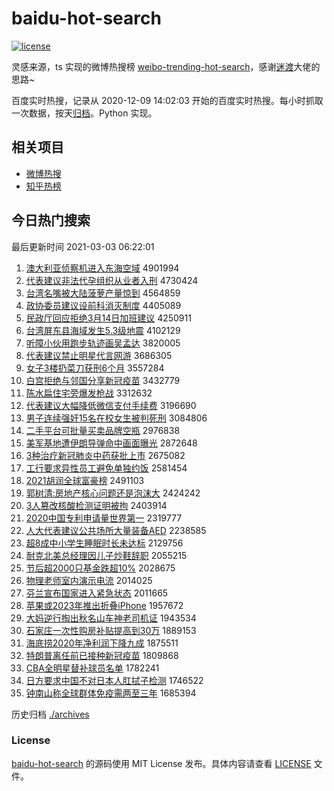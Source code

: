 # baidu-hot-search

[![license](https://img.shields.io/github/license/Arrackisarookie/baidu-hot-search)](https://github.com/Arrackisarookie/baidu-hot-search/blob/master/LICENSE)

灵感来源，ts 实现的微博热搜榜 [weibo-trending-hot-search](https://github.com/justjavac/weibo-trending-hot-search)，感谢[迷渡](https://github.com/justjavac)大佬的思路~

百度实时热搜，记录从 2020-12-09 14:02:03 开始的百度实时热搜。每小时抓取一次数据，按天[归档](./archives)。Python 实现。

## 相关项目
+ [微博热搜](https://github.com/Arrackisarookie/weibo-hot-search)
+ [知乎热榜](https://github.com/Arrackisarookie/zhihu-top-search)

## 今日热门搜索

<!-- Rank Begin -->

最后更新时间 2021-03-03 06:22:01

1. [澳大利亚侦察机进入东海空域](http://www.baidu.com/baidu?cl=3&tn=SE_baiduhomet8_jmjb7mjw&rsv_dl=fyb_top&fr=top1000&wd=%B0%C4%B4%F3%C0%FB%D1%C7%D5%EC%B2%EC%BB%FA%BD%F8%C8%EB%B6%AB%BA%A3%BF%D5%D3%F2) 4901994
1. [代表建议非法代孕组织从业者入刑](http://www.baidu.com/baidu?cl=3&tn=SE_baiduhomet8_jmjb7mjw&rsv_dl=fyb_top&fr=top1000&wd=%B4%FA%B1%ED%BD%A8%D2%E9%B7%C7%B7%A8%B4%FA%D4%D0%D7%E9%D6%AF%B4%D3%D2%B5%D5%DF%C8%EB%D0%CC) 4730424
1. [台湾名嘴被大陆菠萝产量惊到](http://www.baidu.com/baidu?cl=3&tn=SE_baiduhomet8_jmjb7mjw&rsv_dl=fyb_top&fr=top1000&wd=%CC%A8%CD%E5%C3%FB%D7%EC%B1%BB%B4%F3%C2%BD%B2%A4%C2%DC%B2%FA%C1%BF%BE%AA%B5%BD) 4564859
1. [政协委员建议设前科消灭制度](http://www.baidu.com/baidu?cl=3&tn=SE_baiduhomet8_jmjb7mjw&rsv_dl=fyb_top&fr=top1000&wd=%D5%FE%D0%AD%CE%AF%D4%B1%BD%A8%D2%E9%C9%E8%C7%B0%BF%C6%CF%FB%C3%F0%D6%C6%B6%C8) 4405089
1. [民政厅回应拒绝3月14日加班建议](http://www.baidu.com/baidu?cl=3&tn=SE_baiduhomet8_jmjb7mjw&rsv_dl=fyb_top&fr=top1000&wd=%C3%F1%D5%FE%CC%FC%BB%D8%D3%A6%BE%DC%BE%F83%D4%C214%C8%D5%BC%D3%B0%E0%BD%A8%D2%E9) 4250911
1. [台湾屏东县海域发生5.3级地震](http://www.baidu.com/baidu?cl=3&tn=SE_baiduhomet8_jmjb7mjw&rsv_dl=fyb_top&fr=top1000&wd=%CC%A8%CD%E5%C6%C1%B6%AB%CF%D8%BA%A3%D3%F2%B7%A2%C9%FA5.3%BC%B6%B5%D8%D5%F0) 4102129
1. [听障小伙用跑步轨迹画吴孟达](http://www.baidu.com/baidu?cl=3&tn=SE_baiduhomet8_jmjb7mjw&rsv_dl=fyb_top&fr=top1000&wd=%CC%FD%D5%CF%D0%A1%BB%EF%D3%C3%C5%DC%B2%BD%B9%EC%BC%A3%BB%AD%CE%E2%C3%CF%B4%EF) 3820005
1. [代表建议禁止明星代言网游](http://www.baidu.com/baidu?cl=3&tn=SE_baiduhomet8_jmjb7mjw&rsv_dl=fyb_top&fr=top1000&wd=%B4%FA%B1%ED%BD%A8%D2%E9%BD%FB%D6%B9%C3%F7%D0%C7%B4%FA%D1%D4%CD%F8%D3%CE) 3686305
1. [女子3楼扔菜刀获刑6个月](http://www.baidu.com/baidu?cl=3&tn=SE_baiduhomet8_jmjb7mjw&rsv_dl=fyb_top&fr=top1000&wd=%C5%AE%D7%D33%C2%A5%C8%D3%B2%CB%B5%B6%BB%F1%D0%CC6%B8%F6%D4%C2) 3557284
1. [白宫拒绝与邻国分享新冠疫苗](http://www.baidu.com/baidu?cl=3&tn=SE_baiduhomet8_jmjb7mjw&rsv_dl=fyb_top&fr=top1000&wd=%B0%D7%B9%AC%BE%DC%BE%F8%D3%EB%C1%DA%B9%FA%B7%D6%CF%ED%D0%C2%B9%DA%D2%DF%C3%E7) 3432779
1. [陈水扁住宅旁爆发枪战](http://www.baidu.com/baidu?cl=3&tn=SE_baiduhomet8_jmjb7mjw&rsv_dl=fyb_top&fr=top1000&wd=%B3%C2%CB%AE%B1%E2%D7%A1%D5%AC%C5%D4%B1%AC%B7%A2%C7%B9%D5%BD) 3312632
1. [代表建议大幅降低微信支付手续费](http://www.baidu.com/baidu?cl=3&tn=SE_baiduhomet8_jmjb7mjw&rsv_dl=fyb_top&fr=top1000&wd=%B4%FA%B1%ED%BD%A8%D2%E9%B4%F3%B7%F9%BD%B5%B5%CD%CE%A2%D0%C5%D6%A7%B8%B6%CA%D6%D0%F8%B7%D1) 3196690
1. [男子连续强奸15名在校女生被判死刑](http://www.baidu.com/baidu?cl=3&tn=SE_baiduhomet8_jmjb7mjw&rsv_dl=fyb_top&fr=top1000&wd=%C4%D0%D7%D3%C1%AC%D0%F8%C7%BF%BC%E915%C3%FB%D4%DA%D0%A3%C5%AE%C9%FA%B1%BB%C5%D0%CB%C0%D0%CC) 3084806
1. [二手平台可批量买卖品牌空瓶](http://www.baidu.com/baidu?cl=3&tn=SE_baiduhomet8_jmjb7mjw&rsv_dl=fyb_top&fr=top1000&wd=%B6%FE%CA%D6%C6%BD%CC%A8%BF%C9%C5%FA%C1%BF%C2%F2%C2%F4%C6%B7%C5%C6%BF%D5%C6%BF) 2976838
1. [美军基地遭伊朗导弹命中画面曝光](http://www.baidu.com/baidu?cl=3&tn=SE_baiduhomet8_jmjb7mjw&rsv_dl=fyb_top&fr=top1000&wd=%C3%C0%BE%FC%BB%F9%B5%D8%D4%E2%D2%C1%C0%CA%B5%BC%B5%AF%C3%FC%D6%D0%BB%AD%C3%E6%C6%D8%B9%E2) 2872648
1. [3种治疗新冠肺炎中药获批上市](http://www.baidu.com/baidu?cl=3&tn=SE_baiduhomet8_jmjb7mjw&rsv_dl=fyb_top&fr=top1000&wd=3%D6%D6%D6%CE%C1%C6%D0%C2%B9%DA%B7%CE%D1%D7%D6%D0%D2%A9%BB%F1%C5%FA%C9%CF%CA%D0) 2675082
1. [工行要求异性员工避免单独约饭](http://www.baidu.com/baidu?cl=3&tn=SE_baiduhomet8_jmjb7mjw&rsv_dl=fyb_top&fr=top1000&wd=%B9%A4%D0%D0%D2%AA%C7%F3%D2%EC%D0%D4%D4%B1%B9%A4%B1%DC%C3%E2%B5%A5%B6%C0%D4%BC%B7%B9) 2581454
1. [2021胡润全球富豪榜](http://www.baidu.com/baidu?cl=3&tn=SE_baiduhomet8_jmjb7mjw&rsv_dl=fyb_top&fr=top1000&wd=2021%BA%FA%C8%F3%C8%AB%C7%F2%B8%BB%BA%C0%B0%F1) 2491103
1. [郭树清:房地产核心问题还是泡沫大](http://www.baidu.com/baidu?cl=3&tn=SE_baiduhomet8_jmjb7mjw&rsv_dl=fyb_top&fr=top1000&wd=%B9%F9%CA%F7%C7%E5%3A%B7%BF%B5%D8%B2%FA%BA%CB%D0%C4%CE%CA%CC%E2%BB%B9%CA%C7%C5%DD%C4%AD%B4%F3) 2424242
1. [3人篡改核酸检测证明被拘](http://www.baidu.com/baidu?cl=3&tn=SE_baiduhomet8_jmjb7mjw&rsv_dl=fyb_top&fr=top1000&wd=3%C8%CB%B4%DB%B8%C4%BA%CB%CB%E1%BC%EC%B2%E2%D6%A4%C3%F7%B1%BB%BE%D0) 2403914
1. [2020中国专利申请量世界第一](http://www.baidu.com/baidu?cl=3&tn=SE_baiduhomet8_jmjb7mjw&rsv_dl=fyb_top&fr=top1000&wd=2020%D6%D0%B9%FA%D7%A8%C0%FB%C9%EA%C7%EB%C1%BF%CA%C0%BD%E7%B5%DA%D2%BB) 2319777
1. [人大代表建议公共场所大量装备AED](http://www.baidu.com/baidu?cl=3&tn=SE_baiduhomet8_jmjb7mjw&rsv_dl=fyb_top&fr=top1000&wd=%C8%CB%B4%F3%B4%FA%B1%ED%BD%A8%D2%E9%B9%AB%B9%B2%B3%A1%CB%F9%B4%F3%C1%BF%D7%B0%B1%B8AED) 2238585
1. [超8成中小学生睡眠时长未达标](http://www.baidu.com/baidu?cl=3&tn=SE_baiduhomet8_jmjb7mjw&rsv_dl=fyb_top&fr=top1000&wd=%B3%AC8%B3%C9%D6%D0%D0%A1%D1%A7%C9%FA%CB%AF%C3%DF%CA%B1%B3%A4%CE%B4%B4%EF%B1%EA) 2129756
1. [耐克北美总经理因儿子炒鞋辞职](http://www.baidu.com/baidu?cl=3&tn=SE_baiduhomet8_jmjb7mjw&rsv_dl=fyb_top&fr=top1000&wd=%C4%CD%BF%CB%B1%B1%C3%C0%D7%DC%BE%AD%C0%ED%D2%F2%B6%F9%D7%D3%B3%B4%D0%AC%B4%C7%D6%B0) 2055215
1. [节后超2000只基金跌超10%](http://www.baidu.com/baidu?cl=3&tn=SE_baiduhomet8_jmjb7mjw&rsv_dl=fyb_top&fr=top1000&wd=%BD%DA%BA%F3%B3%AC2000%D6%BB%BB%F9%BD%F0%B5%F8%B3%AC10%25) 2028675
1. [物理老师室内演示电流](http://www.baidu.com/baidu?cl=3&tn=SE_baiduhomet8_jmjb7mjw&rsv_dl=fyb_top&fr=top1000&wd=%CE%EF%C0%ED%C0%CF%CA%A6%CA%D2%C4%DA%D1%DD%CA%BE%B5%E7%C1%F7) 2014025
1. [芬兰宣布国家进入紧急状态](http://www.baidu.com/baidu?cl=3&tn=SE_baiduhomet8_jmjb7mjw&rsv_dl=fyb_top&fr=top1000&wd=%B7%D2%C0%BC%D0%FB%B2%BC%B9%FA%BC%D2%BD%F8%C8%EB%BD%F4%BC%B1%D7%B4%CC%AC) 2011665
1. [苹果或2023年推出折叠iPhone](http://www.baidu.com/baidu?cl=3&tn=SE_baiduhomet8_jmjb7mjw&rsv_dl=fyb_top&fr=top1000&wd=%C6%BB%B9%FB%BB%F22023%C4%EA%CD%C6%B3%F6%D5%DB%B5%FEiPhone) 1957672
1. [大妈逆行掏出秋名山车神老司机证](http://www.baidu.com/baidu?cl=3&tn=SE_baiduhomet8_jmjb7mjw&rsv_dl=fyb_top&fr=top1000&wd=%B4%F3%C2%E8%C4%E6%D0%D0%CC%CD%B3%F6%C7%EF%C3%FB%C9%BD%B3%B5%C9%F1%C0%CF%CB%BE%BB%FA%D6%A4) 1943534
1. [石家庄一次性购房补贴提高到30万](http://www.baidu.com/baidu?cl=3&tn=SE_baiduhomet8_jmjb7mjw&rsv_dl=fyb_top&fr=top1000&wd=%CA%AF%BC%D2%D7%AF%D2%BB%B4%CE%D0%D4%B9%BA%B7%BF%B2%B9%CC%F9%CC%E1%B8%DF%B5%BD30%CD%F2) 1889153
1. [海底捞2020年净利润下降九成](http://www.baidu.com/baidu?cl=3&tn=SE_baiduhomet8_jmjb7mjw&rsv_dl=fyb_top&fr=top1000&wd=%BA%A3%B5%D7%C0%CC2020%C4%EA%BE%BB%C0%FB%C8%F3%CF%C2%BD%B5%BE%C5%B3%C9) 1875511
1. [特朗普离任前已接种新冠疫苗](http://www.baidu.com/baidu?cl=3&tn=SE_baiduhomet8_jmjb7mjw&rsv_dl=fyb_top&fr=top1000&wd=%CC%D8%C0%CA%C6%D5%C0%EB%C8%CE%C7%B0%D2%D1%BD%D3%D6%D6%D0%C2%B9%DA%D2%DF%C3%E7) 1809868
1. [CBA全明星替补球员名单](http://www.baidu.com/baidu?cl=3&tn=SE_baiduhomet8_jmjb7mjw&rsv_dl=fyb_top&fr=top1000&wd=CBA%C8%AB%C3%F7%D0%C7%CC%E6%B2%B9%C7%F2%D4%B1%C3%FB%B5%A5) 1782241
1. [日方要求中国不对日本人肛拭子检测](http://www.baidu.com/baidu?cl=3&tn=SE_baiduhomet8_jmjb7mjw&rsv_dl=fyb_top&fr=top1000&wd=%C8%D5%B7%BD%D2%AA%C7%F3%D6%D0%B9%FA%B2%BB%B6%D4%C8%D5%B1%BE%C8%CB%B8%D8%CA%C3%D7%D3%BC%EC%B2%E2) 1746522
1. [钟南山称全球群体免疫需两至三年](http://www.baidu.com/baidu?cl=3&tn=SE_baiduhomet8_jmjb7mjw&rsv_dl=fyb_top&fr=top1000&wd=%D6%D3%C4%CF%C9%BD%B3%C6%C8%AB%C7%F2%C8%BA%CC%E5%C3%E2%D2%DF%D0%E8%C1%BD%D6%C1%C8%FD%C4%EA) 1685394
<!-- Rank End -->

历史归档 [./archives](./archives)

### License

[baidu-hot-search](https://github.com/Arrackisarookie/baidu-hot-search) 的源码使用 MIT License 发布。具体内容请查看 [LICENSE](./LICENSE) 文件。
